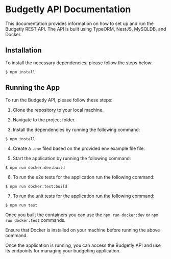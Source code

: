 # Budgetly API Documentation

This documentation provides information on how to set up and run the Budgetly REST API. The API is built using TypeORM, NestJS, MySQLDB, and Docker.

## Installation

To install the necessary dependencies, please follow the steps below:

```
$ npm install
```

## Running the App

To run the Budgetly API, please follow these steps:

1. Clone the repository to your local machine.

2. Navigate to the project folder.

3. Install the dependencies by running the following command:

```
$ npm install
```

4. Create a `.env` filed based on the provided env example file file.

5. Start the application by running the following command:

```
$ npm run docker:dev:build
```

6. To run the e2e tests for the application run the following command:

```
$ npm run docker:test:build
```

7. To run the unit tests for the application run the following command:

```
$ npm run test
```

Once you built the containers you can use the `npm run docker:dev` or `npm run docker:test` commands.

Ensure that Docker is installed on your machine before running the above command.

Once the application is running, you can access the Budgetly API and use its endpoints for managing your budgeting application.
